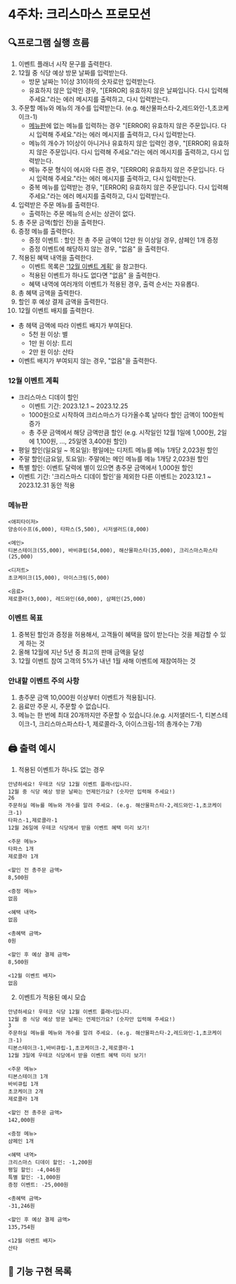 # 4주차: 크리스마스 프로모션

## 🔍프로그램 실행 흐름

1. 이벤트 플래너 시작 문구를 출력한다.
2. 12월 중 식당 예상 방문 날짜를 입력받는다.
    - 방문 날짜는 1이상 31이하의 숫자로만 입력받는다.
    - 유효하지 않은 입력인 경우, "[ERROR] 유효하지 않은 날짜입니다. 다시 입력해 주세요."라는 에러 메시지를 출력하고, 다시 입력받는다.
3. 주문할 메뉴와 메뉴의 개수를 입력받는다. (e.g. 해산물파스타-2,레드와인-1,초코케이크-1)
    - [메뉴판](#메뉴판-)에 없는 메뉴를 입력하는 경우 "[ERROR] 유효하지 않은 주문입니다. 다시 입력해 주세요."라는 에러 메시지를 출력하고, 다시 입력받는다.
    - 메뉴의 개수가 1이상이 아니거나 유효하지 않은 입력인 경우, "[ERROR] 유효하지 않은 주문입니다. 다시 입력해 주세요."라는 에러 메시지를 출력하고, 다시 입력받는다.
    - 메뉴 주문 형식이 에시와 다른 경우, "[ERROR] 유효하지 않은 주문입니다. 다시 입력해 주세요."라는 에러 메시지를 출력하고, 다시 입력받는다.
    - 중복 메뉴를 입력받는 경우,  "[ERROR] 유효하지 않은 주문입니다. 다시 입력해 주세요."라는 에러 메시지를 출력하고, 다시 입력받는다.
4. 입력받은 주문 메뉴를 출력한다.
    - 출력하는 주문 메뉴의 순서는 상관이 없다.
5. 총 주문 금액(할인 전)을 출력한다.
6. 증정 메뉴를 출력한다.
    - 증정 이벤트 : 할인 전 총 주문 금액이 12만 원 이상일 경우, 샴페인 1개 증정
    - 증정 이벤트에 해당하지 않는 경우, "없음" 을 출력한다.
7. 적용된 혜택 내역을 출력한다.
    - 이벤트 목록은 ['12월 이벤트 계획'](#12월-이벤트-계획) 을 참고한다. 
    - 적용된 이벤트가 하나도 없다면 "없음" 을 출력한다.
    - 혜택 내역에 여러개의 이벤트가 적용된 경우, 출력 순서는 자유롭다.
8. 총 혜택 금액을 출력한다.
9. 할인 후 예상 결제 금액을 출력한다.
10. 12월 이벤트 배지를 출력한다.
   - 총 헤택 금액에 따라 이벤트 배지가 부여된다.
      - 5천 원 이상: 별
      - 1만 원 이상: 트리
      - 2만 원 이상: 산타
   - 이벤트 배지가 부여되지 않는 경우, "없음"을 출력한다.

### 12월 이벤트 계획
- 크리스마스 디데이 할인
   - 이벤트 기간: 2023.12.1 ~ 2023.12.25
   - 1000원으로 시작하여 크리스마스가 다가올수록 날마다 할인 금액이 100원씩 증가
   - 총 주문 금액에서 해당 금액만큼 할인 (e.g. 시작일인 12월 1일에 1,000원, 2일에 1,100원, ..., 25일엔 3,400원 할인)
- 평일 할인(일요일 ~ 목요일): 평일에는 디저트 메뉴를 메뉴 1개당 2,023원 할인
- 주말 할인(금요일, 토요일): 주말에는 메인 메뉴를 메뉴 1개당 2,023원 할인
- 특별 할인: 이벤트 달력에 별이 있으면 총주문 금액에서 1,000원 할인
- 이벤트 기간: '크리스마스 디데이 할인'을 제외한 다른 이벤트는 2023.12.1 ~ 2023.12.31 동안 적용

### 메뉴판 
```
<애피타이저>
양송이수프(6,000), 타파스(5,500), 시저샐러드(8,000)

<메인>
티본스테이크(55,000), 바비큐립(54,000), 해산물파스타(35,000), 크리스마스파스타(25,000)

<디저트>
초코케이크(15,000), 아이스크림(5,000)

<음료>
제로콜라(3,000), 레드와인(60,000), 샴페인(25,000)
```

### 이벤트 목표

1. 중복된 할인과 증정을 허용해서, 고객들이 혜택을 많이 받는다는 것을 체감할 수 있게 하는 것
2. 올해 12월에 지난 5년 중 최고의 판매 금액을 달성
3. 12월 이벤트 참여 고객의 5%가 내년 1월 새해 이벤트에 재참여하는 것

### 안내할 이벤트 주의 사항

1. 총주문 금액 10,000원 이상부터 이벤트가 적용됩니다.
2. 음료만 주문 시, 주문할 수 없습니다.
3. 메뉴는 한 번에 최대 20개까지만 주문할 수 있습니다.(e.g. 시저샐러드-1, 티본스테이크-1, 크리스마스파스타-1, 제로콜라-3, 아이스크림-1의 총개수는 7개)

##  🖨️ 출력 예시

1. 적용된 이벤트가 하나도 없는 경우
```
안녕하세요! 우테코 식당 12월 이벤트 플래너입니다.
12월 중 식당 예상 방문 날짜는 언제인가요? (숫자만 입력해 주세요!)
26 
주문하실 메뉴를 메뉴와 개수를 알려 주세요. (e.g. 해산물파스타-2,레드와인-1,초코케이크-1)
타파스-1,제로콜라-1 
12월 26일에 우테코 식당에서 받을 이벤트 혜택 미리 보기!
 
<주문 메뉴>
타파스 1개
제로콜라 1개

<할인 전 총주문 금액>
8,500원
 
<증정 메뉴>
없음
 
<혜택 내역>
없음
 
<총혜택 금액>
0원
 
<할인 후 예상 결제 금액>
8,500원
 
<12월 이벤트 배지>
없음
```
   
2. 이벤트가 적용된 예시 모습
```
안녕하세요! 우테코 식당 12월 이벤트 플래너입니다.
12월 중 식당 예상 방문 날짜는 언제인가요? (숫자만 입력해 주세요!)
3
주문하실 메뉴를 메뉴와 개수를 알려 주세요. (e.g. 해산물파스타-2,레드와인-1,초코케이크-1)
티본스테이크-1,바비큐립-1,초코케이크-2,제로콜라-1
12월 3일에 우테코 식당에서 받을 이벤트 혜택 미리 보기!
 
<주문 메뉴>
티본스테이크 1개
바비큐립 1개
초코케이크 2개
제로콜라 1개
 
<할인 전 총주문 금액>
142,000원
 
<증정 메뉴>
샴페인 1개
 
<혜택 내역>
크리스마스 디데이 할인: -1,200원
평일 할인: -4,046원
특별 할인: -1,000원
증정 이벤트: -25,000원
 
<총혜택 금액>
-31,246원
 
<할인 후 예상 결제 금액>
135,754원
 
<12월 이벤트 배지>
산타
```

## 🚀 기능 구현 목록
